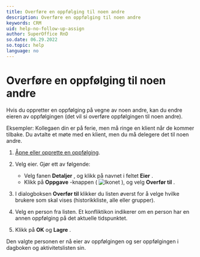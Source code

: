 ```yaml
---
title: Overføre en oppfølging til noen andre
description: Overføre en oppfølging til noen andre
keywords: CRM
uid: help-no-follow-up-assign
author: SuperOffice RnD
so.date: 06.29.2022
so.topic: help
language: no
---
```


# Overføre en oppfølging til noen andre

Hvis du oppretter en oppfølging på vegne av noen andre, kan du endre eieren av oppfølgingen (det vil si overføre oppfølgingen til noen andre).

Eksempler: Kollegaen din er på ferie, men må ringe en klient når de kommer tilbake. Du avtalte et møte med en klient, men du må delegere det til noen andre.

1. [Åpne eller opprette en oppfølging][1].

1. Velg eier. Gjør ett av følgende:

    * Velg fanen **Detaljer** , og klikk på navnet i feltet **Eier** .
    * Klikk på **Oppgave** -knappen ( ![Ikonet][img1] ), og velg **Overfør til** .

1. I dialogboksen **Overfør til** klikker du listen øverst for å velge hvilke brukere som skal vises (historikkliste, alle eller grupper).

1. Velg en person fra listen. Et konfliktikon indikerer om en person har en annen oppfølging på det aktuelle tidspunktet.

1. Klikk  på **OK** og **Lagre** .

Den valgte personen er nå eier av oppfølgingen og ser oppfølgingen i dagboken og aktivitetslisten sin.

<!-- Referenced links -->
[1]: create-follow-up.md

<!-- Referenced images -->
[img1]: ../../../media/icons/btn-menu.png
